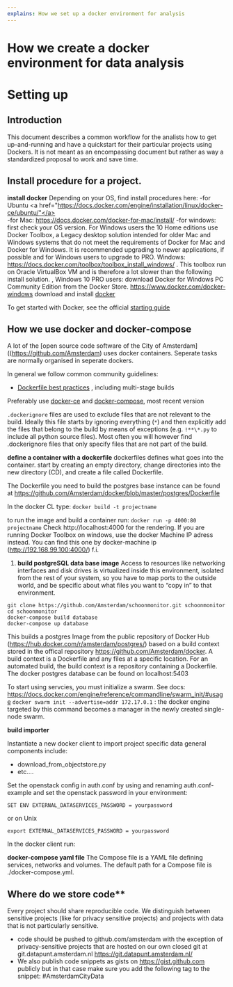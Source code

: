 ```yaml
---
explains: How we set up a docker environment for analysis
---
```



# How we create a docker environment for data analysis

# Setting up

## Introduction
This document describes a common workflow for the analists how to get up-and-running and have a quickstart for their 
particular projects using Dockers. It is not meant as an encompassing document but rather as way a standardized proposal to work and save time.

## Install procedure for a project. 

**install docker**
Depending on your OS, find install procedures here:
-for Ubuntu <a href="https://docs.docker.com/engine/installation/linux/docker-ce/ubuntu/"</a></br>
-for Mac: https://docs.docker.com/docker-for-mac/install/
-for windows: first check your OS version. For Windows users the 10 Home editions use Docker Toolbox, a Legacy desktop solution intended for older Mac and Windows systems that do not meet the requirements of Docker for Mac and Docker for Windows. It is recommended upgrading to newer applications, if possible and for Windows users to upgrade to PRO. Windows: https://docs.docker.com/toolbox/toolbox_install_windows/ . This toolbox run on Oracle VirtualBox VM and is therefore a lot slower than the following install solution. 
, Windows 10 PRO users: download Docker for Windows PC Community Edition from the Docker Store.  https://www.docker.com/docker-windows 
download and install <a href="https://www.docker.com">docker</a></br>

To get started with Docker, see the official [starting guide](https://docs.docker.com/get-started/)

## How we use docker and docker-compose

A lot of the [open source code software of the City of Amsterdam]((https://github.com/Amsterdam) uses docker containers.
Seperate tasks are normally organised in seperate dockers.

In general we follow common community guidelines:
- [Dockerfile best practices](https://docs.docker.com/engine/userguide/eng-image/dockerfile_best-practices/)
, including multi-stage builds

Preferably use [docker-ce](https://www.docker.com/community-edition)
and [docker-compose](https://docs.docker.com/compose/), most recent version

`.dockerignore` files are used to exclude files that are not relevant to the build.
Ideally this file starts by ignoring everything (`*`) and then explicitly add the files that belong to the build
by means of exceptions (e.g. `!**\*.py` to include all python source files).
Most often you will however find .dockerignore files that only specify files that are not part of the build. 

**define a container with a dockerfile**
dockerfiles defines what goes into the container. start by creating an empty directory, change directories into the new directory (CD), and create a file called Dockerfile. 

The Dockerfile you need to build the postgres base instance can be found at https://github.com/Amsterdam/docker/blob/master/postgres/Dockerfile  

In the docker CL type: ```docker build -t projectname``` 

to run the image and build a container run: ```docker run -p 4000:80 projectname```
Check http://localhost:4000 for the rendering. If you are running Docker Toolbox on windows, use the docker Machine IP adress instead. You can find this one by docker-machine ip (http://192.168.99.100:4000/) f.i.

1) **build postgreSQL data base image**
Access to resources like networking interfaces and disk drives is virtualized inside this environment, isolated from the rest of your system, so you have to map ports to the outside world, and be specific about what files you want to “copy in” to that environment.

```
git clone https://github.com/Amsterdam/schoonmonitor.git schoonmonitor
cd schoonmonitor
docker-compose build database
docker-compose up database
```

This builds a postgres Image from the public repository of Docker Hub (https://hub.docker.com/r/amsterdam/postgres/)
based on a build context stored in the offical repository https://github.com/Amsterdam/docker. A build context is a Dockerfile and any files at a specific location. For an automated build, the build context is a repository containing a Dockerfile.
The docker postgres database can be found on localhost:5403

To start using servcies, you must initialize a swarm. See docs: https://docs.docker.com/engine/reference/commandline/swarm_init/#usage
```docker swarm init --advertise=addr 172.17.0.1``` : the docker engine targeted by this command becomes a manager in the newly created single-node swarm.

**build importer**

Instantiate a new docker client to import project specific data
general components include:
  - download_from_objectstore.py
  - etc....
  
Set the openstack config in auth.conf by using and renaming auth.conf-example and set the openstack password in your environment:
```
SET ENV EXTERNAL_DATASERVICES_PASSWORD = yourpassword
```
or on Unix
```
export EXTERNAL_DATASERVICES_PASSWORD = yourpassword
```

In the docker client run:

**docker-compose yaml file** 
The Compose file is a YAML file defining services, networks and volumes. The default path for a Compose file is ./docker-compose.yml.

## Where do we store code**

Every project should share reproducible code. We distinguish between sensitive projects (like for privacy sensitive projects) and 
projects with data that is not particularly sensitive.

- code should be pushed to github.com/amsterdam with the exception of privacy-sensitive projects that are hosted on our own closed git at git.datapunt.amsterdam.nl https://git.datapunt.amsterdam.nl/
- We also publish code snippets as gists on https://gist.github.com publicly but in that case make sure you add the following tag 
  to the snippet: #AmsterdamCityData
